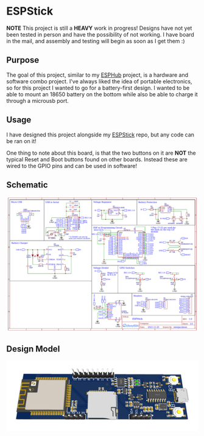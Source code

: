 # ESPStick

**NOTE** This project is still a **HEAVY** work in progress! Designs have not yet been tested in person and have the possibility of not working. I have board in the mail, and assembly and testing will begin as soon as I get them :)

## Purpose

The goal of this project, similar to my [ESPHub](https://github.com/emwjacobson/ESPHub) project, is a hardware and software combo project. I've always liked the idea of portable electronics, so for this project I wanted to go for a battery-first design. I wanted to be able to mount an 18650 battery on the bottom while also be able to charge it through a microusb port.

## Usage

I have designed this project alongside my [ESPStick](https://github.com/emwjacobson/ESP32_Wifi_Toolkit) repo, but any code can be ran on it!

One thing to note about this board, is that the two buttons on it are **NOT** the typical Reset and Boot buttons found on other boards. Instead these are wired to the GPIO pins and can be used in software!

## Schematic

![Schematic](images/schematic.png)

## Design Model

![Model](images/model.png)